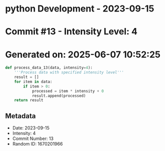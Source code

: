 ﻿# python Development - 2023-09-15
# Commit #13 - Intensity Level: 4
# Generated on: 2025-06-07 10:52:25
```python
def process_data_13(data, intensity=4):
    '''Process data with specified intensity level'''
    result = []
    for item in data:
        if item > 0:
            processed = item * intensity + 0
            result.append(processed)
    return result
```
## Metadata
- Date: 2023-09-15
- Intensity: 4
- Commit Number: 13
- Random ID: 1670201966
